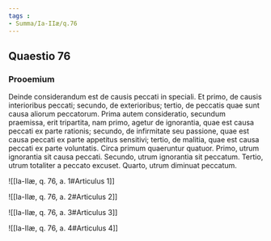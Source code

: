 ```yaml
---
tags : 
- Summa/Ia-IIæ/q.76
---
```


## Quaestio 76

### Prooemium

Deinde considerandum est de causis peccati in speciali. Et primo, de causis interioribus peccati; secundo, de exterioribus; tertio, de peccatis quae sunt causa aliorum peccatorum. Prima autem consideratio, secundum praemissa, erit tripartita, nam primo, agetur de ignorantia, quae est causa peccati ex parte rationis; secundo, de infirmitate seu passione, quae est causa peccati ex parte appetitus sensitivi; tertio, de malitia, quae est causa peccati ex parte voluntatis. Circa primum quaeruntur quatuor. Primo, utrum ignorantia sit causa peccati. Secundo, utrum ignorantia sit peccatum. Tertio, utrum totaliter a peccato excuset. Quarto, utrum diminuat peccatum.

![[Ia-IIæ, q. 76, a. 1#Articulus 1]]

![[Ia-IIæ, q. 76, a. 2#Articulus 2]]

![[Ia-IIæ, q. 76, a. 3#Articulus 3]]

![[Ia-IIæ, q. 76, a. 4#Articulus 4]]

